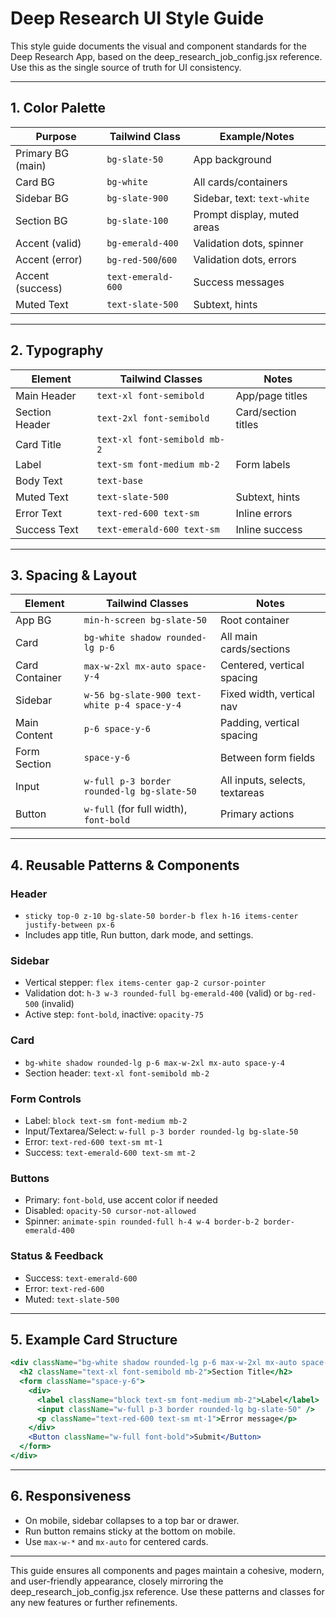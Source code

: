 # Deep Research UI Style Guide

This style guide documents the visual and component standards for the Deep Research App, based on the deep_research_job_config.jsx reference. Use this as the single source of truth for UI consistency.

---

## 1. Color Palette

| Purpose            | Tailwind Class         | Example/Notes                |
|--------------------|-----------------------|------------------------------|
| Primary BG (main)  | `bg-slate-50`         | App background               |
| Card BG            | `bg-white`            | All cards/containers         |
| Sidebar BG         | `bg-slate-900`        | Sidebar, text: `text-white`  |
| Section BG         | `bg-slate-100`        | Prompt display, muted areas  |
| Accent (valid)     | `bg-emerald-400`      | Validation dots, spinner     |
| Accent (error)     | `bg-red-500`/`600`    | Validation dots, errors      |
| Accent (success)   | `text-emerald-600`    | Success messages             |
| Muted Text         | `text-slate-500`      | Subtext, hints               |

---

## 2. Typography

| Element         | Tailwind Classes                | Notes                        |
|-----------------|--------------------------------|------------------------------|
| Main Header     | `text-xl font-semibold`         | App/page titles              |
| Section Header  | `text-2xl font-semibold`        | Card/section titles          |
| Card Title      | `text-xl font-semibold mb-2`    |                              |
| Label           | `text-sm font-medium mb-2`      | Form labels                  |
| Body Text       | `text-base`                     |                              |
| Muted Text      | `text-slate-500`                | Subtext, hints               |
| Error Text      | `text-red-600 text-sm`          | Inline errors                |
| Success Text    | `text-emerald-600 text-sm`      | Inline success               |

---

## 3. Spacing & Layout

| Element         | Tailwind Classes                        | Notes                        |
|-----------------|----------------------------------------|------------------------------|
| App BG          | `min-h-screen bg-slate-50`             | Root container               |
| Card            | `bg-white shadow rounded-lg p-6`       | All main cards/sections      |
| Card Container  | `max-w-2xl mx-auto space-y-4`          | Centered, vertical spacing   |
| Sidebar         | `w-56 bg-slate-900 text-white p-4 space-y-4` | Fixed width, vertical nav   |
| Main Content    | `p-6 space-y-6`                        | Padding, vertical spacing    |
| Form Section    | `space-y-6`                            | Between form fields          |
| Input           | `w-full p-3 border rounded-lg bg-slate-50` | All inputs, selects, textareas |
| Button          | `w-full` (for full width), `font-bold` | Primary actions              |

---

## 4. Reusable Patterns & Components

### Header
- `sticky top-0 z-10 bg-slate-50 border-b flex h-16 items-center justify-between px-6`
- Includes app title, Run button, dark mode, and settings.

### Sidebar
- Vertical stepper: `flex items-center gap-2 cursor-pointer`
- Validation dot: `h-3 w-3 rounded-full bg-emerald-400` (valid) or `bg-red-500` (invalid)
- Active step: `font-bold`, inactive: `opacity-75`

### Card
- `bg-white shadow rounded-lg p-6 max-w-2xl mx-auto space-y-4`
- Section header: `text-xl font-semibold mb-2`

### Form Controls
- Label: `block text-sm font-medium mb-2`
- Input/Textarea/Select: `w-full p-3 border rounded-lg bg-slate-50`
- Error: `text-red-600 text-sm mt-1`
- Success: `text-emerald-600 text-sm mt-2`

### Buttons
- Primary: `font-bold`, use accent color if needed
- Disabled: `opacity-50 cursor-not-allowed`
- Spinner: `animate-spin rounded-full h-4 w-4 border-b-2 border-emerald-400`

### Status & Feedback
- Success: `text-emerald-600`
- Error: `text-red-600`
- Muted: `text-slate-500`

---

## 5. Example Card Structure

```jsx
<div className="bg-white shadow rounded-lg p-6 max-w-2xl mx-auto space-y-4">
  <h2 className="text-xl font-semibold mb-2">Section Title</h2>
  <form className="space-y-6">
    <div>
      <label className="block text-sm font-medium mb-2">Label</label>
      <input className="w-full p-3 border rounded-lg bg-slate-50" />
      <p className="text-red-600 text-sm mt-1">Error message</p>
    </div>
    <Button className="w-full font-bold">Submit</Button>
  </form>
</div>
```

---

## 6. Responsiveness
- On mobile, sidebar collapses to a top bar or drawer.
- Run button remains sticky at the bottom on mobile.
- Use `max-w-*` and `mx-auto` for centered cards.

---

This guide ensures all components and pages maintain a cohesive, modern, and user-friendly appearance, closely mirroring the deep_research_job_config.jsx reference. Use these patterns and classes for any new features or further refinements. 